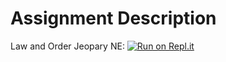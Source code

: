 # Assignment Description

Law and Order Jeopary NE: [![Run on Repl.it](https://repl.it/badge/github/athenian-ct-projects/Law-and-Order-Day)](https://repl.it/github/athenian-ct-projects/Law-and-Order-Day)
